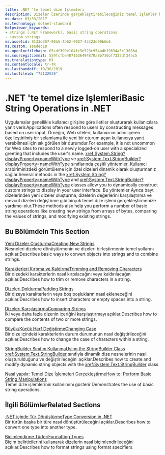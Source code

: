 ```yaml
---
title: .NET 'te temel dize Işlemleri
description: Dizeler üzerinde gerçekleştirebileceğiniz temel işlemler hakkında bilgi edinin.
ms.date: 03/30/2017
ms.technology: dotnet-standard
helpviewer_keywords:
- strings [.NET Framework], basic string operations
- custom strings
ms.assetid: 8133d357-90b5-4b62-9927-43323d99b6b6
ms.custom: seadec18
ms.openlocfilehash: 05cdf399e104fc9e528c954adb19634a5c136664
ms.sourcegitcommit: 559fcfbe4871636494870a8b716bf7325df34ac5
ms.translationtype: MT
ms.contentlocale: tr-TR
ms.lasthandoff: 10/30/2019
ms.locfileid: "73132920"
---
```

# <a name="basic-string-operations-in-net"></a><span data-ttu-id="d6c80-103">.NET 'te temel dize Işlemleri</span><span class="sxs-lookup"><span data-stu-id="d6c80-103">Basic String Operations in .NET</span></span>
<span data-ttu-id="d6c80-104">Uygulamalar genellikle kullanıcı girişine göre iletiler oluşturarak kullanıcılara yanıt verir.</span><span class="sxs-lookup"><span data-stu-id="d6c80-104">Applications often respond to users by constructing messages based on user input.</span></span> <span data-ttu-id="d6c80-105">Örneğin, Web siteleri, kullanıcının adını içeren özelleştirilmiş bir selamlama ile yeni bir oturum açan kullanıcıya yanıt verebilmesi için sık görülen bir durumdur.</span><span class="sxs-lookup"><span data-stu-id="d6c80-105">For example, it is not uncommon for Web sites to respond to a newly logged-on user with a specialized greeting that includes the user's name.</span></span> <span data-ttu-id="d6c80-106"><xref:System.String?displayProperty=nameWithType> ve <xref:System.Text.StringBuilder?displayProperty=nameWithType> sınıflarında çeşitli yöntemler, Kullanıcı arabiriminizdeki görüntüleme için özel dizeleri dinamik olarak oluşturmanız sağlar.</span><span class="sxs-lookup"><span data-stu-id="d6c80-106">Several methods in the <xref:System.String?displayProperty=nameWithType> and <xref:System.Text.StringBuilder?displayProperty=nameWithType> classes allow you to dynamically construct custom strings to display in your user interface.</span></span> <span data-ttu-id="d6c80-107">Bu yöntemler Ayrıca bayt dizelerinden yeni dizeler oluşturma, dizelerin değerlerini karşılaştırma ve mevcut dizeleri değiştirme gibi birçok temel dize işlemi gerçekleştirmenize yardımcı olur.</span><span class="sxs-lookup"><span data-stu-id="d6c80-107">These methods also help you perform a number of basic string operations like creating new strings from arrays of bytes, comparing the values of strings, and modifying existing strings.</span></span>  
  
## <a name="in-this-section"></a><span data-ttu-id="d6c80-108">Bu Bölümde</span><span class="sxs-lookup"><span data-stu-id="d6c80-108">In This Section</span></span>  
 [<span data-ttu-id="d6c80-109">Yeni Dizeler Oluşturma</span><span class="sxs-lookup"><span data-stu-id="d6c80-109">Creating New Strings</span></span>](../../../docs/standard/base-types/creating-new.md)  
 <span data-ttu-id="d6c80-110">Nesneleri dizelere dönüştürmenin ve dizeleri birleştirmenin temel yollarını açıklar.</span><span class="sxs-lookup"><span data-stu-id="d6c80-110">Describes basic ways to convert objects into strings and to combine strings.</span></span>  
  
 [<span data-ttu-id="d6c80-111">Karakterleri Kırpma ve Kaldırma</span><span class="sxs-lookup"><span data-stu-id="d6c80-111">Trimming and Removing Characters</span></span>](../../../docs/standard/base-types/trimming.md)  
 <span data-ttu-id="d6c80-112">Bir dizedeki karakterlerin nasıl kırpılacağını veya kaldırılacağını açıklar.</span><span class="sxs-lookup"><span data-stu-id="d6c80-112">Describes how to trim or remove characters in a string.</span></span>  
  
 [<span data-ttu-id="d6c80-113">Dizeleri Doldurma</span><span class="sxs-lookup"><span data-stu-id="d6c80-113">Padding Strings</span></span>](../../../docs/standard/base-types/padding.md)  
 <span data-ttu-id="d6c80-114">Bir dizeye karakterlerin veya boş boşlukların nasıl ekleneceğini açıklar.</span><span class="sxs-lookup"><span data-stu-id="d6c80-114">Describes how to insert characters or empty spaces into a string.</span></span>  
  
 [<span data-ttu-id="d6c80-115">Dizeleri Karşılaştırma</span><span class="sxs-lookup"><span data-stu-id="d6c80-115">Comparing Strings</span></span>](../../../docs/standard/base-types/comparing.md)  
 <span data-ttu-id="d6c80-116">İki veya daha fazla dizenin içeriğini karşılaştırmayı açıklar.</span><span class="sxs-lookup"><span data-stu-id="d6c80-116">Describes how to compare the contents of two or more strings.</span></span>  
  
 [<span data-ttu-id="d6c80-117">Büyük/Küçük Harf Değiştirme</span><span class="sxs-lookup"><span data-stu-id="d6c80-117">Changing Case</span></span>](../../../docs/standard/base-types/changing-case.md)  
 <span data-ttu-id="d6c80-118">Bir dize içindeki karakterlerin durum durumunun nasıl değiştirileceğini açıklar.</span><span class="sxs-lookup"><span data-stu-id="d6c80-118">Describes how to change the case of characters within a string.</span></span>  
  
 [<span data-ttu-id="d6c80-119">StringBuilder Sınıfını Kullanma</span><span class="sxs-lookup"><span data-stu-id="d6c80-119">Using the StringBuilder Class</span></span>](../../../docs/standard/base-types/stringbuilder.md)  
 <span data-ttu-id="d6c80-120"><xref:System.Text.StringBuilder> sınıfıyla dinamik dize nesnelerinin nasıl oluşturulduğunu ve değiştirileceğini açıklar.</span><span class="sxs-lookup"><span data-stu-id="d6c80-120">Describes how to create and modify dynamic string objects with the <xref:System.Text.StringBuilder> class.</span></span>  
  
 [<span data-ttu-id="d6c80-121">Nasıl yapılır: Temel Dize İşlemeleri Gerçekleştirme</span><span class="sxs-lookup"><span data-stu-id="d6c80-121">How to: Perform Basic String Manipulations</span></span>](../../../docs/standard/base-types/basic-manipulations.md)  
 <span data-ttu-id="d6c80-122">Temel dize işlemlerinin kullanımını gösterir.</span><span class="sxs-lookup"><span data-stu-id="d6c80-122">Demonstrates the use of basic string operations.</span></span>  
  
## <a name="related-sections"></a><span data-ttu-id="d6c80-123">İlgili Bölümler</span><span class="sxs-lookup"><span data-stu-id="d6c80-123">Related Sections</span></span>  
 [<span data-ttu-id="d6c80-124">.NET içinde Tür Dönüştürme</span><span class="sxs-lookup"><span data-stu-id="d6c80-124">Type Conversion in .NET</span></span>](../../../docs/standard/base-types/type-conversion.md)  
 <span data-ttu-id="d6c80-125">Bir türün başka bir türe nasıl dönüştürüleceğini açıklar.</span><span class="sxs-lookup"><span data-stu-id="d6c80-125">Describes how to convert one type into another type.</span></span>  
  
 [<span data-ttu-id="d6c80-126">Biçimlendirme Türleri</span><span class="sxs-lookup"><span data-stu-id="d6c80-126">Formatting Types</span></span>](../../../docs/standard/base-types/formatting-types.md)  
 <span data-ttu-id="d6c80-127">Biçim belirticilerini kullanarak dizelerin nasıl biçimlendirileceğini açıklar.</span><span class="sxs-lookup"><span data-stu-id="d6c80-127">Describes how to format strings using format specifiers.</span></span>
